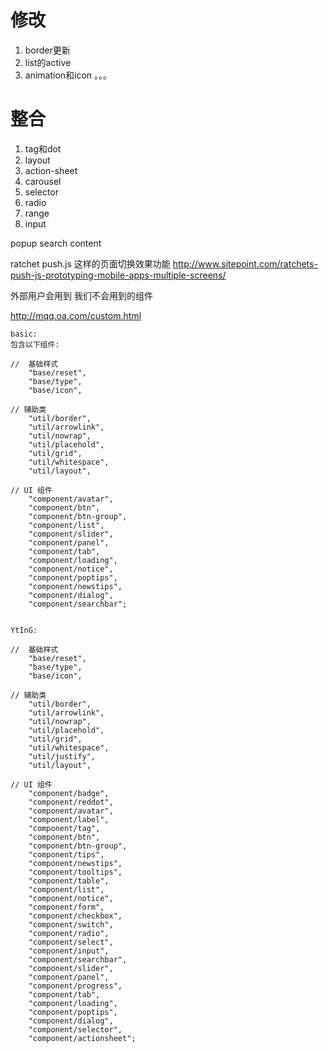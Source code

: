 # 修改
1. border更新
2. list的active
3. animation和icon
。。。

# 整合
1. tag和dot
2. layout
3. action-sheet
4. carousel
5. selector
6. radio
7. range 
8. input

popup
search content

ratchet push.js 这样的页面切换效果功能
http://www.sitepoint.com/ratchets-push-js-prototyping-mobile-apps-multiple-screens/

外部用户会用到 我们不会用到的组件

http://mqq.oa.com/custom.html


	basic:
	包含以下组件: 
	
	//  基础样式    
	    "base/reset",
	    "base/type",
	    "base/icon",
	
	// 辅助类    
	    "util/border",
	    "util/arrowlink",
	    "util/nowrap",
	    "util/placehold",
	    "util/grid",
	    "util/whitespace",
	    "util/layout",
	
	// UI 组件
	    "component/avatar",
	    "component/btn",
	    "component/btn-group",
	    "component/list",
	    "component/slider", 
	    "component/panel",
	    "component/tab",
	    "component/loading",
	    "component/notice",
	    "component/poptips",
	    "component/newstips",
	    "component/dialog",
	    "component/searchbar";
	    
    
    YtInG:
    
	//  基础样式    
	    "base/reset",
	    "base/type",
	    "base/icon",
	
	// 辅助类    
	    "util/border",
	    "util/arrowlink",
	    "util/nowrap",
	    "util/placehold",
	    "util/grid",
	    "util/whitespace",
	    "util/justify",
	    "util/layout",
	
	// UI 组件
	    "component/badge",
	    "component/reddot",
	    "component/avatar",
	    "component/label",
	    "component/tag",
	    "component/btn",
	    "component/btn-group",
	    "component/tips", 
	    "component/newstips",
	    "component/tooltips", 
	    "component/table",
	    "component/list",
	    "component/notice",
	    "component/form",
	    "component/checkbox",
	    "component/switch",
	    "component/radio",
	    "component/select",
	    "component/input",
	    "component/searchbar",
	    "component/slider", 
	    "component/panel",
	    "component/progress",
	    "component/tab",
	    "component/loading",
	    "component/poptips", 
	    "component/dialog",
	    "component/selector",
	    "component/actionsheet"; 
